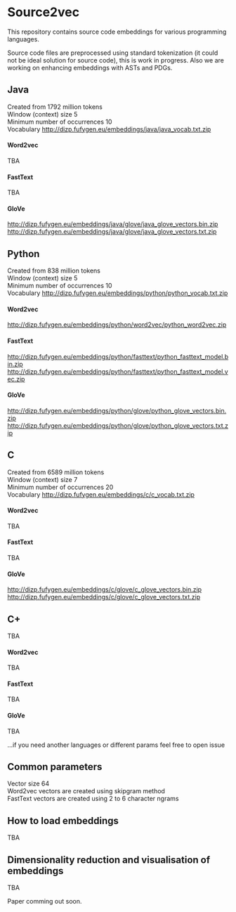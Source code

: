 # Source2vec
This repository contains source code embeddings for various programming languages.

Source code files are preprocessed using standard tokenization (it could not be ideal solution for source code), this is work in progress. Also we are working on enhancing embeddings with ASTs and PDGs.

## Java
Created from 1792 million tokens  
Window (context) size 5  
Minimum number of occurrences 10  
Vocabulary http://dizp.fufygen.eu/embeddings/java/java_vocab.txt.zip

#### Word2vec
TBA
#### FastText
TBA
#### GloVe
http://dizp.fufygen.eu/embeddings/java/glove/java_glove_vectors.bin.zip
http://dizp.fufygen.eu/embeddings/java/glove/java_glove_vectors.txt.zip


## Python
Created from 838 million tokens  
Window (context) size 5  
Minimum number of occurrences 10  
Vocabulary http://dizp.fufygen.eu/embeddings/python/python_vocab.txt.zip

#### Word2vec
http://dizp.fufygen.eu/embeddings/python/word2vec/python_word2vec.zip

#### FastText
http://dizp.fufygen.eu/embeddings/python/fasttext/python_fasttext_model.bin.zip
http://dizp.fufygen.eu/embeddings/python/fasttext/python_fasttext_model.vec.zip

#### GloVe
http://dizp.fufygen.eu/embeddings/python/glove/python_glove_vectors.bin.zip
http://dizp.fufygen.eu/embeddings/python/glove/python_glove_vectors.txt.zip


## C
Created from 6589 million tokens  
Window (context) size 7  
Minimum number of occurrences 20  
Vocabulary http://dizp.fufygen.eu/embeddings/c/c_vocab.txt.zip

#### Word2vec
TBA
#### FastText
TBA
#### GloVe
http://dizp.fufygen.eu/embeddings/c/glove/c_glove_vectors.bin.zip
http://dizp.fufygen.eu/embeddings/c/glove/c_glove_vectors.txt.zip


## C+
TBA
#### Word2vec
TBA
#### FastText
TBA
#### GloVe
TBA

...if you need another languages or different params feel free to open issue

## Common parameters
Vector size 64  
Word2vec vectors are created using skipgram method  
FastText vectors are created using 2 to 6 character ngrams

## How to load embeddings
TBA

## Dimensionality reduction and visualisation of embeddings
TBA



Paper comming out soon.
